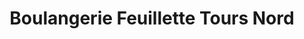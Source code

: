 ---
title: "Boulangerie Feuillette Tours Nord"
url: /tours/boulangerie-feuillette-tours-nord/
shop: boulangerie
---